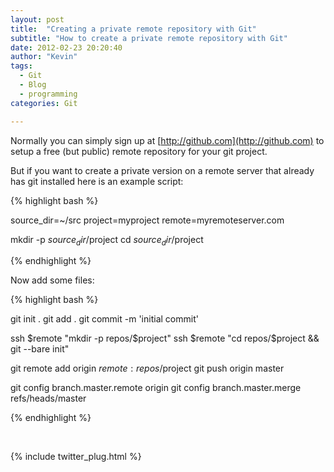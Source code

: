 ```yaml
---
layout: post
title:  "Creating a private remote repository with Git"
subtitle: "How to create a private remote repository with Git"
date: 2012-02-23 20:20:40
author: "Kevin"
tags:
  - Git
  - Blog
  - programming
categories: Git

---
```



Normally you can simply sign up at [http://github.com](http://github.com) to setup a free (but public) remote repository for your git project.

But if you want to create a private version on a remote server that already has git installed here is an example script:

{% highlight bash %}

source_dir=~/src
project=myproject
remote=myremoteserver.com

mkdir -p $source_dir/$project
cd $source_dir/$project

{% endhighlight %}

Now add some files:

{% highlight bash %}

git init .
git add .
git commit -m 'initial commit'

ssh $remote "mkdir -p repos/$project"
ssh $remote "cd repos/$project && git --bare init"

git remote add origin $remote:repos/$project
git push origin master

git config branch.master.remote origin
git config branch.master.merge refs/heads/master

{% endhighlight %}

<p>&nbsp;</p>

{% include twitter_plug.html %}